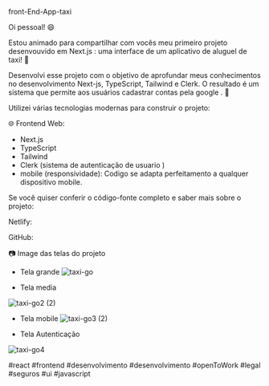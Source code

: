 front-End-App-taxi

Oi pessoal! 😄

Estou animado para compartilhar com vocês meu primeiro projeto desenvouvido em Next.js : uma interface de um aplicativo de aluguel de taxi! 🥘

Desenvolvi esse projeto com o objetivo de aprofundar meus conhecimentos no desenvolvimento Next-js, TypeScript, Tailwind e Clerk. O resultado é um sistema que permite aos usuários cadastrar contas pela google . 🚀

Utilizei várias tecnologias modernas para construir o projeto:

🌐 Frontend Web:

 - Next.js
 - TypeScript
 - Tailwind
 - Clerk (sistema de autenticação de usuario )
 - mobile (responsividade): Codigo se adapta perfeitamento a qualquer dispositivo mobile.

Se você quiser conferir o código-fonte completo e saber mais sobre o projeto:

Netlify: 

GitHub: 

📷 Image das telas do projeto

 - Tela grande
![taxi-go](https://github.com/alexLDSpedroDEV/taxi-go/assets/115034319/245705f2-473a-4b80-8854-fa046839991a)

- Tela media

![taxi-go2 (2)](https://github.com/alexLDSpedroDEV/taxi-go/assets/115034319/e6f97719-b75d-4ed4-a713-c08789d9e790)


- Tela mobile
![taxi-go3 (2)](https://github.com/alexLDSpedroDEV/taxi-go/assets/115034319/c7aca62a-861e-4baa-acfa-0221e67b2f5b)

- Tela Autenticação

![taxi-go4](https://github.com/alexLDSpedroDEV/taxi-go/assets/115034319/436c7d97-ef09-4135-8240-4a7ff162736b)



#react #frontend #desenvolvimento #desenvolvimento #openToWork #legal
#seguros #ui #javascript




